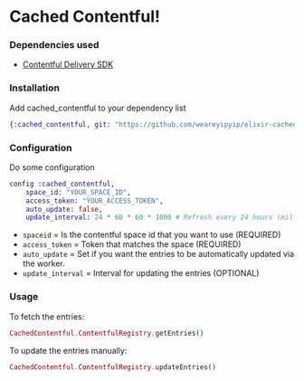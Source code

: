 # Cached Contentful!

### Dependencies used

* [Contentful Delivery SDK](https://github.com/contentful-labs/contentful.ex)

### Installation

Add cached_contentful to your dependency list
``` Elixir
{:cached_contentful, git: "https://github.com/weareyipyip/elixir-cached-contentful.git",  tag: "0.1.2"}
```
### Configuration

Do some configuration
``` Elixir
config :cached_contentful,
    space_id: "YOUR_SPACE_ID",
    access_token: "YOUR_ACCESS_TOKEN",
    auto_update: false,
    update_interval: 24 * 60 * 60 * 1000 # Refresh every 24 hours (milliseconds)
```

* `spaceid` = Is the contentful space id that you want to use (REQUIRED)
* `access_token` = Token that matches the space (REQUIRED)
* `auto_update` = Set if you want the entries to be automatically updated via the worker.
* `update_interval` = Interval for updating the entries (OPTIONAL)

### Usage

To fetch the entries:

``` Elixir
CachedContentful.ContentfulRegistry.getEntries()
```

To update the entries manually:
``` Elixir
CachedContentful.ContentfulRegistry.updateEntries()
```